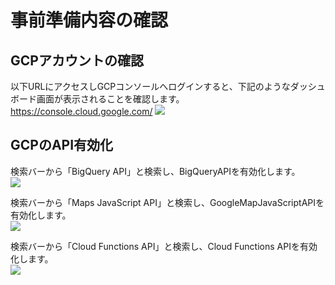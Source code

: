 # 事前準備内容の確認

## GCPアカウントの確認  
以下URLにアクセスしGCPコンソールへログインすると、下記のようなダッシュボード画面が表示されることを確認します。  
https://console.cloud.google.com/
![](img/draw_flow_0.png)  

## GCPのAPI有効化  
検索バーから「BigQuery API」と検索し、BigQueryAPIを有効化します。  
![](img/draw_flow_0.png)  

検索バーから「Maps JavaScript API」と検索し、GoogleMapJavaScriptAPIを有効化します。  
![](img/draw_flow_0.png)  

検索バーから「Cloud Functions API」と検索し、Cloud Functions APIを有効化します。  
![](img/draw_flow_0.png)  

